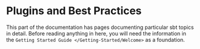 Plugins and Best Practices
==========================

This part of the documentation has pages documenting particular sbt
topics in detail. Before reading anything in here, you will need the
information in the `Getting Started Guide </Getting-Started/Welcome>` as
a foundation.
